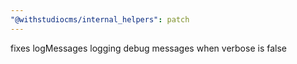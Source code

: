 ```yaml
---
"@withstudiocms/internal_helpers": patch
---
```


fixes logMessages logging debug messages when verbose is false
